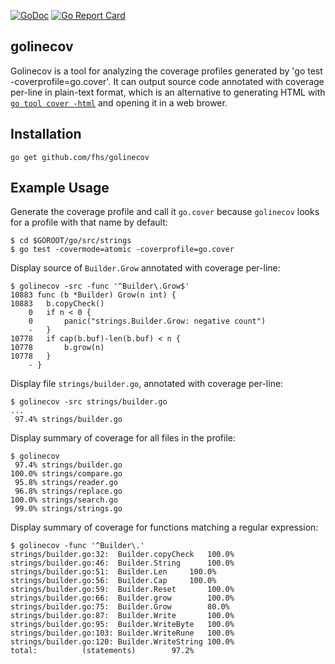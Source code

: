 [![GoDoc](https://godoc.org/github.com/fhs/golinecov?status.svg)](https://godoc.org/github.com/fhs/golinecov)
[![Go Report Card](https://goreportcard.com/badge/github.com/fhs/golinecov)](https://goreportcard.com/report/github.com/fhs/golinecov)

## golinecov

Golinecov is a tool for analyzing the coverage profiles generated by
'go test -coverprofile=go.cover'. It can output source code annotated
with coverage per-line in plain-text format, which is an alternative
to generating HTML with [`go tool cover -html`](https://golang.org/cmd/cover/) and opening it in a web brower.

## Installation

	go get github.com/fhs/golinecov

## Example Usage

Generate the coverage profile and call it `go.cover` because `golinecov`
looks for a profile with that name by default:
```
$ cd $GOROOT/go/src/strings
$ go test -covermode=atomic -coverprofile=go.cover
```

Display source of `Builder.Grow` annotated with coverage per-line:
```
$ golinecov -src -func '^Builder\.Grow$'
10883 func (b *Builder) Grow(n int) {
10883 	b.copyCheck()
    0 	if n < 0 {
    0 		panic("strings.Builder.Grow: negative count")
    - 	}
10778 	if cap(b.buf)-len(b.buf) < n {
10778 		b.grow(n)
10778 	}
    - }
```

Display file `strings/builder.go`, annotated with coverage per-line:

```
$ golinecov -src strings/builder.go
...
 97.4% strings/builder.go
```

Display summary of coverage for all files in the profile:
```
$ golinecov
 97.4% strings/builder.go
100.0% strings/compare.go
 95.8% strings/reader.go
 96.8% strings/replace.go
100.0% strings/search.go
 99.0% strings/strings.go
```

Display summary of coverage for functions matching a regular expression:
```
$ golinecov -func '^Builder\.'
strings/builder.go:32:	Builder.copyCheck	100.0%
strings/builder.go:46:	Builder.String		100.0%
strings/builder.go:51:	Builder.Len		100.0%
strings/builder.go:56:	Builder.Cap		100.0%
strings/builder.go:59:	Builder.Reset		100.0%
strings/builder.go:66:	Builder.grow		100.0%
strings/builder.go:75:	Builder.Grow		80.0%
strings/builder.go:87:	Builder.Write		100.0%
strings/builder.go:95:	Builder.WriteByte	100.0%
strings/builder.go:103:	Builder.WriteRune	100.0%
strings/builder.go:120:	Builder.WriteString	100.0%
total:			(statements)		97.2%
```
